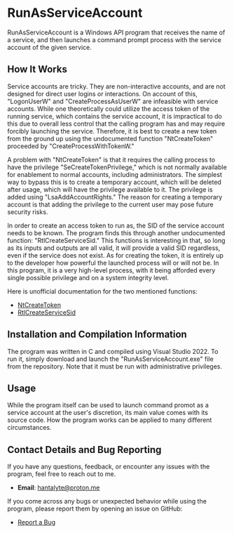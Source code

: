 # RunAsServiceAccount

RunAsServiceAccount is a Windows API program that receives the name of a service, and then launches a command prompt process with the service account of the given service. 

## How It Works

Service accounts are tricky. They are non-interactive accounts, and are not designed for direct user logins or interactions. On account of this, "LogonUserW" and "CreateProcessAsUserW" are infeasible with service accounts. While one theoretically could utilize the access token of the running service, which contains the service account, it is impractical to do this due to overall less control that the calling program has and may require forcibly launching the service. Therefore, it is best to create a new token from the ground up using the undocumented function "NtCreateToken" proceeded by "CreateProcessWithTokenW."

A problem with "NtCreateToken" is that it requires the calling process to have the privilege "SeCreateTokenPrivilege," which is not normally available for enablement to normal accounts, including administrators. The simplest way to bypass this is to create a temporary account, which will be deleted after usage, which will have the privilege available to it. The privilege is added using "LsaAddAccountRights." The reason for creating a temporary account is that adding the privilege to the current user may pose future security risks.

In order to create an access token to run as, the SID of the service account needs to be known. The program finds this through another undocumented function: "RtlCreateServiceSid." This functions is interesting in that, so long as its inputs and outputs are all valid, it will provide a valid SID regardless, even if the service does not exist. As for creating the token, it is entirely up to the developer how powerful the launched process will or will not be. In this program, it is a very high-level process, with it being afforded every single possible privilege and on a system integrity level.

Here is unofficial documentation for the two mentioned functions:
- [NtCreateToken](https://ntdoc.m417z.com/ntcreatetoken)
- [RtlCreateServiceSid](https://ntdoc.m417z.com/rtlcreateservicesid)

## Installation and Compilation Information

The program was written in C and compiled using Visual Studio 2022. To run it, simply download and launch the "RunAsServiceAccount.exe" file from the repository. Note that it must be run with administrative privileges.

## Usage

While the program itself can be used to launch command promot as a service account at the user's discretion, its main value comes with its source code. How the program works can be applied to many different circumstances.

## Contact Details and Bug Reporting

If you have any questions, feedback, or encounter any issues with the program, feel free to reach out to me.
- **Email**: [hantalyte@proton.me](mailto:hantalyte@proton.me)
  
If you come across any bugs or unexpected behavior while using the program, please report them by opening an issue on GitHub:
- [Report a Bug](https://github.com/Hantalyte/RunAsServiceAccount/issues/new)
